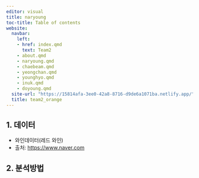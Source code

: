 ```yaml
---
editor: visual
title: naryoung
toc-title: Table of contents
website:
  navbar:
    left:
    - href: index.qmd
      text: Team2
    - about.qmd
    - naryoung.qmd
    - chaebeam.qmd
    - yeongchan.qmd
    - younghyo.qmd
    - inuk.qmd
    - doyoung.qmd
  site-url: "https://15814afa-3ee0-42a8-8716-d9de6a1071ba.netlify.app/"
  title: team2_orange
---
```


## 1. 데이터

-   와인데이터(레드 와인)
-   출처: <https://www.naver.com>

## 2. 분석방법
